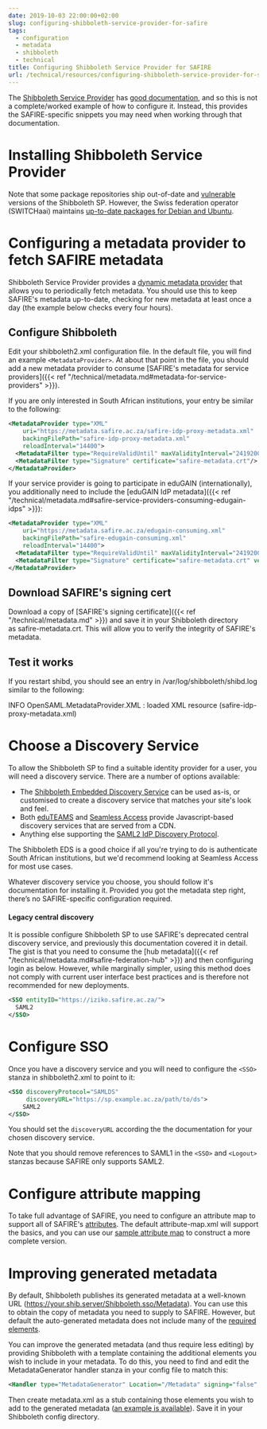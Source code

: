 ```yaml
---
date: 2019-10-03 22:00:00+02:00
slug: configuring-shibboleth-service-provider-for-safire
tags:
  - configuration
  - metadata
  - shibboleth
  - technical
title: Configuring Shibboleth Service Provider for SAFIRE
url: /technical/resources/configuring-shibboleth-service-provider-for-safire/
---
```


The [Shibboleth Service Provider](http://shibboleth.net/products/service-provider.html) has [good documentation](https://wiki.shibboleth.net/confluence/display/SHIB2/Installation), and so this is not a complete/worked example of how to configure it. Instead, this provides the SAFIRE-specific snippets you may need when working through that documentation.

# Installing Shibboleth Service Provider

Note that some package repositories ship out-of-date and [vulnerable](https://wiki.shibboleth.net/confluence/display/SHIB2/SecurityAdvisories) versions of the Shibboleth SP. However, the Swiss federation operator (SWITCHaai) maintains [up-to-date packages for Debian and Ubuntu](http://pkg.switch.ch/switchaai/).

# Configuring a metadata provider to fetch SAFIRE metadata

Shibboleth Service Provider provides a [dynamic metadata provider](https://wiki.shibboleth.net/confluence/display/SHIB2/NativeSPMetadataProvider#NativeSPMetadataProvider-DynamicMetadataProvider) that allows you to periodically fetch metadata. You should use this to keep SAFIRE's metadata up-to-date, checking for new metadata at least once a day (the example below checks every four hours).

## Configure Shibboleth

Edit your shibboleth2.xml configuration file. In the default file, you will find an example `<MetadataProvider>`. At about that point in the file, you should add a new metadata provider to consume [SAFIRE's metadata for service providers]({{< ref "/technical/metadata.md#metadata-for-service-providers" >}}).

If you are only interested in South African institutions, your entry be similar to the following:

```xml
<MetadataProvider type="XML"
    uri="https://metadata.safire.ac.za/safire-idp-proxy-metadata.xml"
    backingFilePath="safire-idp-proxy-metadata.xml"
    reloadInterval="14400">
  <MetadataFilter type="RequireValidUntil" maxValidityInterval="2419200"/>
  <MetadataFilter type="Signature" certificate="safire-metadata.crt"/>
</MetadataProvider>
```

If your service provider is going to participate in eduGAIN (internationally), you additionally need to include the [eduGAIN IdP metadata]({{< ref "/technical/metadata.md#safire-service-providers-consuming-edugain-idps" >}}):

```xml
<MetadataProvider type="XML"
    uri="https://metadata.safire.ac.za/edugain-consuming.xml"
    backingFilePath="safire-edugain-consuming.xml"
    reloadInterval="14400">
  <MetadataFilter type="RequireValidUntil" maxValidityInterval="2419200"/>
  <MetadataFilter type="Signature" certificate="safire-metadata.crt" verifyBackup="false"/>
</MetadataProvider>
```

## Download SAFIRE's signing cert

Download a copy of [SAFIRE's signing certificate]({{< ref "/technical/metadata.md" >}}) and save it in your Shibboleth directory as safire-metadata.crt. This will allow you to verify the integrity of SAFIRE's metadata.

## Test it works

If you restart shibd, you should see an entry in /var/log/shibboleth/shibd.log similar to the following:

INFO OpenSAML.MetadataProvider.XML : loaded XML resource (safire-idp-proxy-metadata.xml)

# Choose a Discovery Service

To allow the Shibboleth SP to find a suitable identity provider for a user, you will need a discovery service. There are a number of options available:

 * The [Shibboleth Embedded Discovery Service](http://shibboleth.net/products/embedded-discovery-service.html) can be used as-is, or customised to create a discovery service that matches your site's look and feel.
 * Both [eduTEAMS](https://wiki.geant.org/display/ED/Discovery+Service) and [Seamless Access](https://seamlessaccess.org/) provide Javascript-based discovery services that are served from a CDN.
 * Anything else supporting the [SAML2 IdP Discovery Protocol](https://wiki.oasis-open.org/security/IdpDiscoSvcProtonProfile).

The Shibboleth EDS is a good choice if all you're trying to do is authenticate South African institutions, but we'd recommend looking at Seamless Access for most use cases.

Whatever discovery service you choose, you should follow it's documentation for installing it. Provided you got the metadata step right, there’s no SAFIRE-specific configuration required.

#### Legacy central discovery

It is possible configure Shibboleth SP to use SAFIRE's deprecated central discovery service, and previously this documentation covered it in detail. The gist is that you need to consume the [hub metadata]({{< ref "/technical/metadata.md#safire-federation-hub" >}}) and then configuring login as below. However, while marginally simpler, using this method does not comply with current user interface best practices and is therefore not recommended for new deployments.

```xml
<SSO entityID="https://iziko.safire.ac.za/">
  SAML2
</SSO>
```

# Configure SSO

Once you have a discovery service and you will need to configure the `<SSO>` stanza in shibboleth2.xml to point to it:
```xml
<SSO discoveryProtocol="SAMLDS"
     discoveryURL="https://sp.example.ac.za/path/to/ds">
    SAML2
</SSO>
```
You should set the `discoveryURL` according the the documentation for your chosen discovery service.

Note that you should remove references to SAML1 in the `<SSO>` and `<Logout>` stanzas because SAFIRE only supports SAML2.

# Configure attribute mapping

To take full advantage of SAFIRE, you need to configure an attribute map to support all of SAFIRE's [attributes](/technical/attributes/). The default attribute-map.xml will support the basics, and you can use our [sample attribute map](https://testsp.safire.ac.za/attribute-map.xml) to construct a more complete version.

# Improving generated metadata

By default, Shibboleth publishes its generated metadata at a well-known URL (https://your.shib.server/Shibboleth.sso/Metadata). You can use this to obtain the copy of metadata you need to supply to SAFIRE. However, but default the auto-generated metadata does not include many of the [required elements](/technical/saml2/idp-requirements/).

You can improve the generated metadata (and thus require less editing) by providing Shibboleth with a template containing the additional elements you wish to include in your metadata. To do this, you need to find and edit the MetadataGenerator handler stanza in your config file to match this:

```xml
<Handler type="MetadataGenerator" Location="/Metadata" signing="false" template="metadata.xml" https="true" http="false" />
```

Then create metadata.xml as a stub containing those elements you wish to add to the generated metadata ([an example is available](/wp-content/uploads/2016/12/metadata.xml)). Save it in your Shibboleth config directory.

